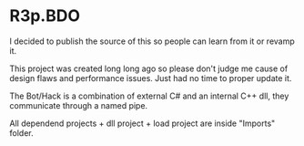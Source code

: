 # R3p.BDO

I decided to publish the source of this so people can learn from it or revamp it.

This project was created long long ago so please don't judge me cause of design flaws and performance issues. Just had no time to proper update it.

The Bot/Hack is a combination of external C# and an internal C++ dll, they communicate through a named pipe.

All dependend projects + dll project + load project are inside "Imports" folder.
